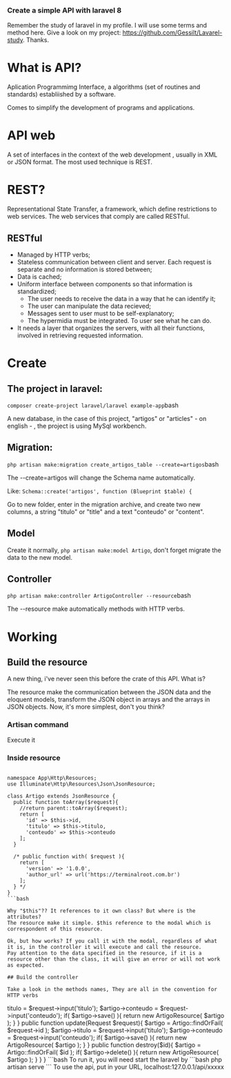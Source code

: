 ### Create a simple API with laravel 8 

Remember the study of laravel in my profile. I will use some terms and method here. 
Give a look on my project: https://github.com/Gessilt/Lavarel-study. Thanks.

# What is API? 

Aplication Programmimg Interface, a algorithms (set of routines and standards) establiished by a software.

Comes to simplify the development of programs and applications. 

# API web

A set of interfaces in the context of the web development , usually in XML or JSON format. The most used technique is REST.

# REST?

Representational State Transfer, a framework, which define restrictions to web services. The web services that comply are called RESTful.

## RESTful

- Managed by HTTP verbs;
- Stateless communication between client and server. Each request is separate and no information is stored between;
- Data is cached;
- Uniform interface between components so that information is standardized;
  - The user needs to receive the data in a way that he can identify it;
  - The user can manipulate the data recieved;
  - Messages sent to user must to be self-explanatory;
  - The hypermidia must be integrated. To user see what he can do.
- It needs a layer that organizes the servers, with all their functions, involved in retrieving requested information.

# Create 

## The project in laravel:

``` composer create-project laravel/laravel example-app ```bash

A new database, in the case of this project, "artigos" or "articles" - on english - , the project is using MySql workbench.

## Migration:

``` php artisan make:migration create_artigos_table --create=artigos ```bash

The --create=artigos will change the Schema name automatically. 

Like: ``` Schema::create('artigos', function (Blueprint $table) { ```

Go to new folder, enter in the migration archive, and create two new columns, a string "titulo" or "title"
and a text "conteudo" or "content".

## Model

Create it normally, ```php artisan make:model Artigo```, don't forget migrate the data to the new model. 

## Controller

``` php artisan make:controller ArtigoController --resource ```bash

The --resource make automatically methods with HTTP verbs.

# Working


## Build the resource

A new thing, i've never seen this before the crate of this API. 
What is? 

The resource make the communication between the JSON data and the eloquent models, transform the JSON object in arrays and the arrays in JSON objects. Now, it's more simplest, don't you think?

### Artisan command

Execute it

### Inside resource 

```<?php

namespace App\Http\Resources;
use Illuminate\Http\Resources\Json\JsonResource;

class Artigo extends JsonResource {
  public function toArray($request){
    //return parent::toArray($request);
    return [
      'id' => $this->id,
      'titulo' => $this->titulo,
      'conteudo' => $this->conteudo
    ];
  }

  /* public function with( $request ){
    return [
      'version' => '1.0.0',
      'author_url' => url('https://terminalroot.com.br')
    ];
  } */
}
```bash

Why "$this"?? It references to it own class? But where is the attributes? 
The resource make it simple. $this reference to the modal which is correspondent of this resource. 

Ok, but how works? If you call it with the modal, regardless of what it is, in the controller it will execute and call the resource.
Pay attention to the data specified in the resource, if it is a resource other than the class, it will give an error or will not work as expected. 

## Build the controller

Take a look in the methods names, They are all in the convention for HTTP verbs

```
<?php

namespace App\Http\Controllers;

use App\Models\Artigo as Artigo;
use App\Http\Resources\Artigo as ArtigoResource;
use Illuminate\Http\Request;

class ArtigoController extends Controller {

  public function index(){
    $artigos = Artigo::paginate(15);
    return ArtigoResource::collection($artigos);
  }

  public function show($id){
    $artigo = Artigo::findOrFail( $id );
    return new ArtigoResource( $artigo );
  }

  public function store(Request $request){
    $artigo = new Artigo;
    $artigo->titulo = $request->input('titulo');
    $artigo->conteudo = $request->input('conteudo');

    if( $artigo->save() ){
      return new ArtigoResource( $artigo );
    }
  }

   public function update(Request $request){
    $artigo = Artigo::findOrFail( $request->id );
    $artigo->titulo = $request->input('titulo');
    $artigo->conteudo = $request->input('conteudo');

    if( $artigo->save() ){
      return new ArtigoResource( $artigo );
    }
  } 

  public function destroy($id){
    $artigo = Artigo::findOrFail( $id );
    if( $artigo->delete() ){
      return new ArtigoResource( $artigo );
    }

  }
}
```bash




To run it, you will need start the laravel by 

```bash
php artisan serve
```

To use the api, put in your URL, localhost:127.0.0.1/api/xxxxx
